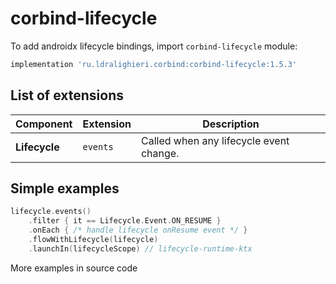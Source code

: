 ﻿
# corbind-lifecycle

To add androidx lifecycle bindings, import `corbind-lifecycle` module:

```groovy
implementation 'ru.ldralighieri.corbind:corbind-lifecycle:1.5.3'
```

## List of extensions

Component | Extension | Description
--|---|--
**Lifecycle** | `events` | Called when any lifecycle event change.


## Simple examples

```kotlin
lifecycle.events()
    .filter { it == Lifecycle.Event.ON_RESUME }
    .onEach { /* handle lifecycle onResume event */ }
    .flowWithLifecycle(lifecycle)
    .launchIn(lifecycleScope) // lifecycle-runtime-ktx
```

More examples in source code
